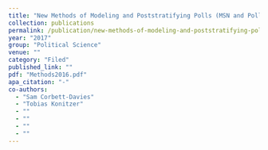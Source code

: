 ```yaml
---
title: "New Methods of Modeling and Poststratifying Polls (MSN and Pollfish)"
collection: publications
permalink: /publication/new-methods-of-modeling-and-poststratifying-polls-msn-and-pollfish
year: "2017"
group: "Political Science"
venue: ""
category: "Filed"
published_link: ""
pdf: "Methods2016.pdf"
apa_citation: "-"
co-authors:
  - "Sam Corbett-Davies"
  - "Tobias Konitzer"
  - ""
  - ""
  - ""
  - ""
---
```

